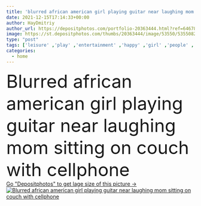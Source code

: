 ```yaml
---
title: 'blurred african american girl playing guitar near laughing mom sitting on couch with cellphone'
date: 2021-12-15T17:14:33+00:00
author: HayDmitriy
author_url: https://depositphotos.com/portfolio-20363444.html?ref=64678756
image: https://st.depositphotos.com/thumbs/20363444/image/53550/535508218/api_thumb_450.jpg?forcejpeg=true
type: "post"
tags: ['leisure' ,'play' ,'entertainment' ,'happy' ,'girl' ,'people' ,'cheerful' ,'plant' ,'hobby' ,'child' ,'family' ,'teenager' ,'technology' ,'kid' ,'emotion' ,'blur' ,'home' ,'woman' ,'cellphone' ,'device' ,'joyful' ,'together' ,'indoors' ,'daughter' ,'casual' ,'teen' ,'positive' ,'pleased' ,'laugh' ,'mother' ,'parent' ,'excited' ,'adolescent' ,'mom' ,'relationship' ,'smartphone' ,'motherhood' ,'girlhood' ,'copy space' ,'Mobile Phone' ,'black woman' ,'african american' ,'musical instrument' ,'acoustic guitar' ,'spending time' ,'black girl' ]
categories: 
  - home
---
```

<div aling="center">
            <font size="60"> Blurred african american girl playing guitar near laughing mom sitting on couch with cellphone</font>   
</div>
<div>
    <a href='https://st.depositphotos.com/thumbs/20363444/image/53550/535508218/api_thumb_450.jpg?forcejpeg=true?ref=64678756' target=_blank > Go "Depositphotos" to get lage size of this picture ->
        <img href='https://st.depositphotos.com/thumbs/20363444/image/53550/535508218/api_thumb_450.jpg?forcejpeg=true?ref=64678756' src='https://st.depositphotos.com/20363444/53550/i/950/depositphotos_535508218-stock-photo-blurred-african-american-girl-playing.jpg?forcejpeg=true' alt='Blurred african american girl playing guitar near laughing mom sitting on couch with cellphone' >
    </a>
</div>
